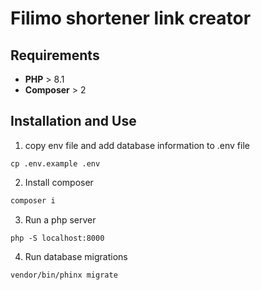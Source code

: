 # Filimo shortener link creator

## Requirements
- **PHP** > 8.1
- **Composer** > 2

## Installation and Use
1. copy env file and add database information to .env file 
```
cp .env.example .env
```
2. Install composer
```bash
composer i
```

3. Run a php server
```
php -S localhost:8000
```

4. Run database migrations
```
vendor/bin/phinx migrate
```

